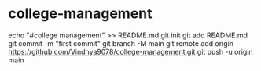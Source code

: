 # college-management
echo "#college management" >> README.md
git init
git add README.md
git commit -m "first commit"
git branch -M main
git remote add origin https://github.com/Vindhya9078/college-management.git
git push -u origin main
